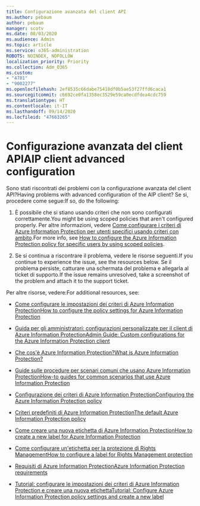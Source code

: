 ```yaml
---
title: Configurazione avanzata del client API
ms.author: pebaum
author: pebaum
manager: scotv
ms.date: 08/03/2020
ms.audience: Admin
ms.topic: article
ms.service: o365-administration
ROBOTS: NOINDEX, NOFOLLOW
localization_priority: Priority
ms.collection: Adm_O365
ms.custom:
- "4781"
- "9002277"
ms.openlocfilehash: 2ef8535c66dabe75418df0b5ae53f27ffd6caca1
ms.sourcegitcommit: c6692ce0fa1358ec3529e59ca0ecdfdea4cdc759
ms.translationtype: HT
ms.contentlocale: it-IT
ms.lasthandoff: 09/14/2020
ms.locfileid: "47663265"
---
```

# <a name="aip-client-advanced-configuration"></a><span data-ttu-id="d50a2-102">Configurazione avanzata del client API</span><span class="sxs-lookup"><span data-stu-id="d50a2-102">AIP client advanced configuration</span></span>

<span data-ttu-id="d50a2-103">Sono stati riscontrati dei problemi con la configurazione avanzata del client API?</span><span class="sxs-lookup"><span data-stu-id="d50a2-103">Having problems with advanced configuration of the AIP client?</span></span> <span data-ttu-id="d50a2-104">Se sì, procedere come segue:</span><span class="sxs-lookup"><span data-stu-id="d50a2-104">If so, do the following:</span></span>

1. <span data-ttu-id="d50a2-105">È possibile che si stiano usando criteri che non sono configurati correttamente.</span><span class="sxs-lookup"><span data-stu-id="d50a2-105">You might be using scoped policies that aren't configured properly.</span></span> <span data-ttu-id="d50a2-106">Per altre informazioni, vedere [Come configurare i criteri di Azure Information Protection per utenti specifici usando criteri con ambito](https://docs.microsoft.com/azure/information-protection/configure-policy-scope).</span><span class="sxs-lookup"><span data-stu-id="d50a2-106">For more info, see [How to configure the Azure Information Protection policy for specific users by using scoped policies](https://docs.microsoft.com/azure/information-protection/configure-policy-scope).</span></span>

2. <span data-ttu-id="d50a2-107">Se si continua a riscontrare il problema, vedere le risorse seguenti.</span><span class="sxs-lookup"><span data-stu-id="d50a2-107">If you continue to experience the issue, see the resources below.</span></span> <span data-ttu-id="d50a2-108">Se il problema persiste, catturare una schermata del problema e allegarla al ticket di supporto.</span><span class="sxs-lookup"><span data-stu-id="d50a2-108">If the issue remains unresolved,  take a screenshot of the problem and attach it to the support ticket.</span></span>

<span data-ttu-id="d50a2-109">Per altre risorse, vedere:</span><span class="sxs-lookup"><span data-stu-id="d50a2-109">For additional resources, see:</span></span>

- [<span data-ttu-id="d50a2-110">Come configurare le impostazioni dei criteri di Azure Information Protection</span><span class="sxs-lookup"><span data-stu-id="d50a2-110">How to configure the policy settings for Azure Information Protection</span></span>](https://docs.microsoft.com/azure/information-protection/configure-policy-settings)  
    
- [<span data-ttu-id="d50a2-111">Guida per gli amministratori: configurazioni personalizzate per il client di Azure Information Protection</span><span class="sxs-lookup"><span data-stu-id="d50a2-111">Admin Guide: Custom configurations for the Azure Information Protection client</span></span>](https://docs.microsoft.com/azure/information-protection/rms-client/client-admin-guide-customizations)  
    
- [<span data-ttu-id="d50a2-112">Che cos'è Azure Information Protection?</span><span class="sxs-lookup"><span data-stu-id="d50a2-112">What is Azure Information Protection?</span></span>](https://docs.microsoft.com/azure/information-protection/what-is-information-protection)  
    
- [<span data-ttu-id="d50a2-113">Guide sulle procedure per scenari comuni che usano Azure Information Protection</span><span class="sxs-lookup"><span data-stu-id="d50a2-113">How-to guides for common scenarios that use Azure Information Protection</span></span>](https://docs.microsoft.com/azure/information-protection/how-to-guides)  
    
- [<span data-ttu-id="d50a2-114">Configurazione dei criteri di Azure Information Protection</span><span class="sxs-lookup"><span data-stu-id="d50a2-114">Configuring the Azure Information Protection policy</span></span>](https://docs.microsoft.com/azure/information-protection/deploy-use/configure-policy)  
    
- [<span data-ttu-id="d50a2-115">Criteri predefiniti di Azure Information Protection</span><span class="sxs-lookup"><span data-stu-id="d50a2-115">The default Azure Information Protection policy</span></span>](https://docs.microsoft.com/azure/information-protection/deploy-use/configure-policy-default)  
    
- [<span data-ttu-id="d50a2-116">Come creare una nuova etichetta di Azure Information Protection</span><span class="sxs-lookup"><span data-stu-id="d50a2-116">How to create a new label for Azure Information Protection</span></span>](https://docs.microsoft.com/azure/information-protection/deploy-use/configure-policy-new-label)  
    
- [<span data-ttu-id="d50a2-117">Come configurare un'etichetta per la protezione di Rights Management</span><span class="sxs-lookup"><span data-stu-id="d50a2-117">How to configure a label for Rights Management protection</span></span>](https://docs.microsoft.com/azure/information-protection/deploy-use/configure-policy-protection)  
    
- [<span data-ttu-id="d50a2-118">Requisiti di Azure Information Protection</span><span class="sxs-lookup"><span data-stu-id="d50a2-118">Azure Information Protection requirements</span></span>](https://docs.microsoft.com/azure/information-protection/get-started/requirements)

- [<span data-ttu-id="d50a2-119">Tutorial: configurare le impostazioni dei criteri di Azure Information Protection e creare una nuova etichetta</span><span class="sxs-lookup"><span data-stu-id="d50a2-119">Tutorial: Configure Azure Information Protection policy settings and create a new label</span></span>](https://docs.microsoft.com/azure/information-protection/get-started/infoprotect-quick-start-tutorial)